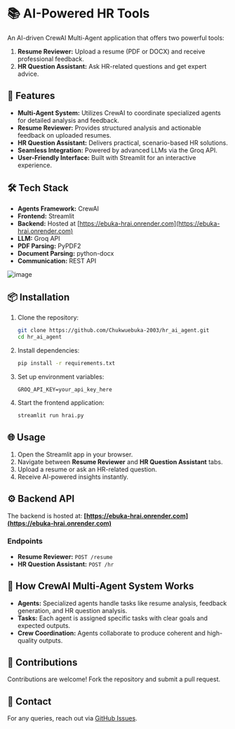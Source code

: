 # 📚 AI-Powered HR Tools

An AI-driven CrewAI Multi-Agent application that offers two powerful tools:
1. **Resume Reviewer:** Upload a resume (PDF or DOCX) and receive professional feedback.
2. **HR Question Assistant:** Ask HR-related questions and get expert advice.

## 🚀 Features
- **Multi-Agent System:** Utilizes CrewAI to coordinate specialized agents for detailed analysis and feedback.
- **Resume Reviewer:** Provides structured analysis and actionable feedback on uploaded resumes.
- **HR Question Assistant:** Delivers practical, scenario-based HR solutions.
- **Seamless Integration:** Powered by advanced LLMs via the Groq API.
- **User-Friendly Interface:** Built with Streamlit for an interactive experience.

## 🛠️ Tech Stack
- **Agents Framework:** CrewAI
- **Frontend:** Streamlit
- **Backend:** Hosted at [https://ebuka-hrai.onrender.com](https://ebuka-hrai.onrender.com)
- **LLM:** Groq API
- **PDF Parsing:** PyPDF2
- **Document Parsing:** python-docx
- **Communication:** REST API

![image](https://github.com/user-attachments/assets/4bc72754-2e13-4422-a3f6-53d0fcd06734)


## 📦 Installation
1. Clone the repository:
   ```bash
   git clone https://github.com/Chukwuebuka-2003/hr_ai_agent.git
   cd hr_ai_agent
   ```
2. Install dependencies:
   ```bash
   pip install -r requirements.txt
   ```
3. Set up environment variables:
   ```env
   GROQ_API_KEY=your_api_key_here
   ```
4. Start the frontend application:
   ```bash
   streamlit run hrai.py
   ```

## 🌐 Usage
1. Open the Streamlit app in your browser.
2. Navigate between **Resume Reviewer** and **HR Question Assistant** tabs.
3. Upload a resume or ask an HR-related question.
4. Receive AI-powered insights instantly.

## ⚙️ Backend API
The backend is hosted at: **[https://ebuka-hrai.onrender.com](https://ebuka-hrai.onrender.com)**

### Endpoints
- **Resume Reviewer:** `POST /resume`
- **HR Question Assistant:** `POST /hr`

## 🧠 How CrewAI Multi-Agent System Works
- **Agents:** Specialized agents handle tasks like resume analysis, feedback generation, and HR question analysis.
- **Tasks:** Each agent is assigned specific tasks with clear goals and expected outputs.
- **Crew Coordination:** Agents collaborate to produce coherent and high-quality outputs.

## 🤝 Contributions
Contributions are welcome! Fork the repository and submit a pull request.


## 📧 Contact
For any queries, reach out via [GitHub Issues](https://github.com/Chukwuebuka-2003/hr_ai_agent/issues).
